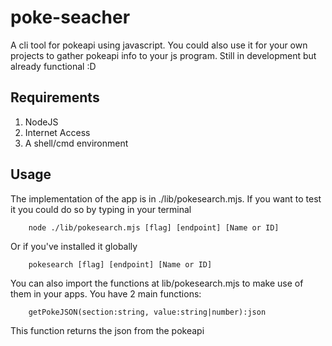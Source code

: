 # poke-seacher

A cli tool for pokeapi using javascript. You could also use it for your own projects to gather pokeapi info to your js program. Still in development but already functional :D

## Requirements
1. NodeJS
2. Internet Access
3. A shell/cmd environment

## Usage
The implementation of the app is in ./lib/pokesearch.mjs. If you want to test it you could do so by typing in your terminal

``` 
    node ./lib/pokesearch.mjs [flag] [endpoint] [Name or ID]
```
Or if you've installed it globally
````
    pokesearch [flag] [endpoint] [Name or ID]
````
You can also import the functions at lib/pokesearch.mjs to make use of them in your apps. You have 2 main functions:
````
    getPokeJSON(section:string, value:string|number):json
````
This function returns the json from the pokeapi